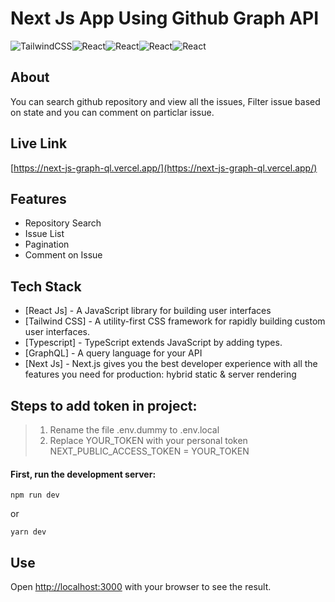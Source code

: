 # Next Js App Using Github Graph API

<img alt="TailwindCSS" src="https://img.shields.io/badge/tailwindcss%20-%2338B2AC.svg?&style=for-the-badge&logo=tailwind-css&logoColor=white"/><img alt="React" src="https://img.shields.io/badge/react%20-%2320232a.svg?&style=for-the-badge&logo=react&logoColor=%2361DAFB"/><img alt="React" src="https://img.shields.io/badge/next.js-000000?style=for-the-badge&logo=next-dot-js&logoColor=white"/><img alt="React" src="https://img.shields.io/badge/TypeScript-007ACC?style=for-the-badge&logo=typescript&logoColor=white"/><img alt="React" src="https://img.shields.io/badge/GraphQl-E10098?style=for-the-badge&logo=graphql&logoColor=white"/>



## About

You can search github repository and view all the issues, Filter issue based on state and you can comment on particlar issue.

## Live Link
[https://next-js-graph-ql.vercel.app/](https://next-js-graph-ql.vercel.app/)


## Features

- Repository Search
- Issue List
- Pagination
- Comment on Issue

## Tech Stack

- [React Js] - A JavaScript library for building user interfaces
- [Tailwind CSS] - A utility-first CSS framework for rapidly building custom user interfaces.
- [Typescript] - TypeScript extends JavaScript by adding types.
- [GraphQL] - A query language for your API
- [Next Js] - Next.js gives you the best developer experience with all the features you need for production: hybrid static & server rendering

## Steps to add token in project:
> 1. Rename the file .env.dummy to .env.local
> 2. Replace YOUR_TOKEN with your personal token 
		NEXT_PUBLIC_ACCESS_TOKEN = YOUR_TOKEN


#### First, run the development server:

`npm run dev
`

or

`yarn dev
`

## Use

Open [http://localhost:3000](http://localhost:3000) with your browser to see the result.
